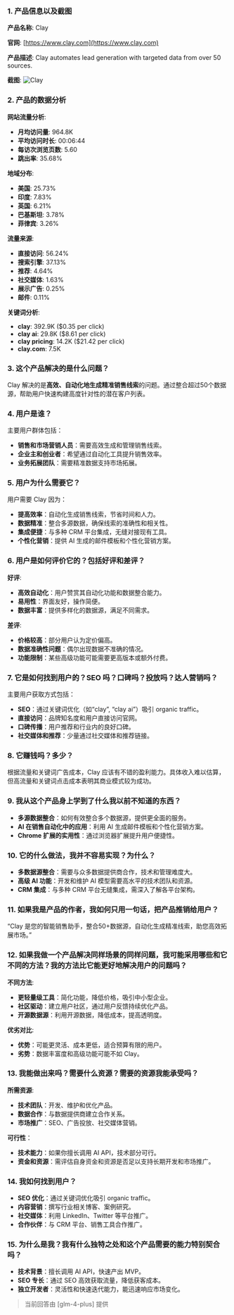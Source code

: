 ### 1. 产品信息以及截图

**产品名称**: Clay

**官网**: [https://www.clay.com](https://www.clay.com)

**产品描述**: Clay automates lead generation with targeted data from over 50 sources.

**截图**: ![Clay](https://cdn-images.toolify.ai/169220589748163268.jpg)

### 2. 产品的数据分析

**网站流量分析**:
- **月均访问量**: 964.8K
- **平均访问时长**: 00:06:44
- **每访次浏览页数**: 5.60
- **跳出率**: 35.68%

**地域分布**:
- **美国**: 25.73%
- **印度**: 7.83%
- **英国**: 6.21%
- **巴基斯坦**: 3.78%
- **菲律宾**: 3.26%

**流量来源**:
- **直接访问**: 56.24%
- **搜索引擎**: 37.13%
- **推荐**: 4.64%
- **社交媒体**: 1.63%
- **展示广告**: 0.25%
- **邮件**: 0.11%

**关键词分析**:
- **clay**: 392.9K ($0.35 per click)
- **clay ai**: 29.8K ($8.61 per click)
- **clay pricing**: 14.2K ($21.42 per click)
- **clay.com**: 7.5K

### 3. 这个产品解决的是什么问题？

Clay 解决的是**高效、自动化地生成精准销售线索**的问题。通过整合超过50个数据源，帮助用户快速构建高度针对性的潜在客户列表。

### 4. 用户是谁？

主要用户群体包括：
- **销售和市场营销人员**：需要高效生成和管理销售线索。
- **企业主和创业者**：希望通过自动化工具提升销售效率。
- **业务拓展团队**：需要精准数据支持市场拓展。

### 5. 用户为什么需要它？

用户需要 Clay 因为：
- **提高效率**：自动化生成销售线索，节省时间和人力。
- **数据精准**：整合多源数据，确保线索的准确性和相关性。
- **集成便捷**：与多种 CRM 平台集成，无缝对接现有工具。
- **个性化营销**：提供 AI 生成的邮件模板和个性化营销方案。

### 6. 用户是如何评价它的？包括好评和差评？

**好评**:
- **高效自动化**：用户赞赏其自动化功能和数据整合能力。
- **易用性**：界面友好，操作简便。
- **数据丰富**：提供多样化的数据源，满足不同需求。

**差评**:
- **价格较高**：部分用户认为定价偏高。
- **数据准确性问题**：偶尔出现数据不准确的情况。
- **功能限制**：某些高级功能可能需要更高版本或额外付费。

### 7. 它是如何找到用户的？SEO 吗？口碑吗？投放吗？达人营销吗？

主要用户获取方式包括：
- **SEO**：通过关键词优化（如“clay”, “clay ai”）吸引 organic traffic。
- **直接访问**：品牌知名度和用户直接访问官网。
- **口碑传播**：用户推荐和行业内的良好口碑。
- **社交媒体和推荐**：少量通过社交媒体和推荐链接。

### 8. 它赚钱吗？多少？

根据流量和关键词广告成本，Clay 应该有不错的盈利能力。具体收入难以估算，但高流量和关键词点击成本表明其商业模式较为成功。

### 9. 我从这个产品身上学到了什么我以前不知道的东西？

- **多源数据整合**：如何有效整合多个数据源，提供更全面的服务。
- **AI 在销售自动化中的应用**：利用 AI 生成邮件模板和个性化营销方案。
- **Chrome 扩展的实用性**：通过浏览器扩展提升用户便捷性。

### 10. 它的什么做法，我并不容易实现？为什么？

- **多数据源整合**：需要与众多数据提供商合作，技术和管理难度大。
- **高级 AI 功能**：开发和维护 AI 模型需要高水平的技术团队和资源。
- **CRM 集成**：与多种 CRM 平台无缝集成，需深入了解各平台架构。

### 11. 如果我是产品的作者，我如何只用一句话，把产品推销给用户？

“Clay 是您的智能销售助手，整合50+数据源，自动化生成精准线索，助您高效拓展市场。”

### 12. 如果我做一个产品解决同样场景的同样问题，我可能采用哪些和它不同的方法？我的方法比它能更好地解决用户的问题吗？

**不同方法**:
- **更轻量级工具**：简化功能，降低价格，吸引中小型企业。
- **社区驱动**：建立用户社区，通过用户反馈持续优化产品。
- **开源数据源**：利用开源数据，降低成本，提高透明度。

**优劣对比**:
- **优势**：可能更灵活、成本更低，适合预算有限的用户。
- **劣势**：数据丰富度和高级功能可能不如 Clay。

### 13. 我能做出来吗？需要什么资源？需要的资源我能承受吗？

**所需资源**:
- **技术团队**：开发、维护和优化产品。
- **数据合作**：与数据提供商建立合作关系。
- **市场推广**：SEO、广告投放、社交媒体营销。

**可行性**：
- **技术能力**：如果你擅长调用 AI API，技术部分可行。
- **资金和资源**：需评估自身资金和资源是否足以支持长期开发和市场推广。

### 14. 我如何找到用户？

- **SEO 优化**：通过关键词优化吸引 organic traffic。
- **内容营销**：撰写行业相关博客、案例研究。
- **社交媒体**：利用 LinkedIn、Twitter 等平台推广。
- **合作伙伴**：与 CRM 平台、销售工具合作推广。

### 15. 为什么是我？我有什么独特之处和这个产品需要的能力特别契合吗？

- **技术背景**：擅长调用 AI API，快速产出 MVP。
- **SEO 专长**：通过 SEO 高效获取流量，降低获客成本。
- **独立开发者**：灵活性和快速迭代能力，能迅速响应市场变化。

> 当前回答由 [glm-4-plus] 提供